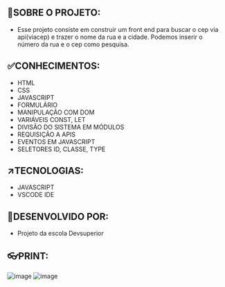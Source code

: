 ## 🎯SOBRE O PROJETO:
- Esse projeto consiste em construir um front end para buscar o cep via api(viacep) e trazer o nome da rua e a cidade. Podemos inserir o número da rua e o cep como pesquisa.

## ✅CONHECIMENTOS:
- HTML
- CSS
- JAVASCRIPT
- FORMULÁRIO
- MANIPULAÇÃO COM DOM
- VARIÁVEIS CONST, LET
- DIVISÃO DO SISTEMA EM MÓDULOS
- REQUISIÇÃO A APIS
- EVENTOS EM JAVASCRIPT
- SELETORES ID, CLASSE, TYPE

## ↗️TECNOLOGIAS: 
- JAVASCRIPT
- VSCODE IDE

## 🤚DESENVOLVIDO POR:
- Projeto da escola Devsuperior

## 👓PRINT:
![image](https://github.com/user-attachments/assets/0240ccc1-4fc0-41e5-ac33-aa2efc018e4a)
![image](https://github.com/user-attachments/assets/669ef117-00e6-42c3-8a62-412ed312d28c)

